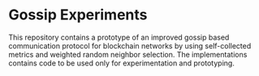 # Gossip Experiments
This repository contains a prototype of an improved gossip based communication protocol for blockchain networks by using self-collected metrics and weighted random neighbor selection.
The implementations contains code to be used only for experimentation and prototyping.